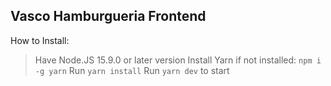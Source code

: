 ## Vasco Hamburgueria Frontend

How to Install:

> Have Node.JS 15.9.0 or later version
> Install Yarn if not installed: `npm i -g yarn`
> Run `yarn install`
> Run `yarn dev` to start